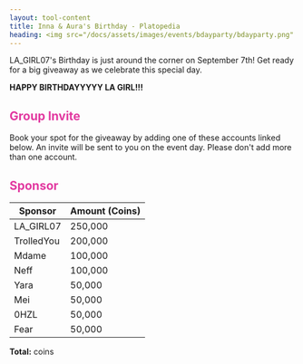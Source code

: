 ```yaml
---
layout: tool-content
title: Inna & Aura's Birthday - Platopedia
heading: <img src="/docs/assets/images/events/bdayparty/bdayparty.png" />&nbsp;Inna & Aura's Birthday
---
```


<style>
h2                    { color:#E239A0 !important }
h4                    { color:#008080 !important;font-size:var(--unit-text-B) !important }
.syotimer-cell__value { border-color:#E239A0 !important }
.syotimer-cell__unit  { color:#E239A0 }
</style>

<div class="linebreak"></div>

<div class="content-image" data-url="/docs/assets/images/events/bdayparty/bdayparty.png" data-width="690px" data-label=""></div>

LA_GIRL07's Birthday is just around the corner on September 7th! Get ready for a big giveaway as we celebrate this special day.

<div class="linebreak"></div>

<div class="content-countdown text-center" data-datetime="2024-09-15T15:00:00+00:00"><b>HAPPY BIRTHDAYYYYY LA GIRL!!!</b></div>

<div class="linebreak"></div>

## Group Invite

Book your spot for the giveaway by adding one of these accounts linked below. An invite will be sent to you on the event day. Please don't add more than one account.

<span class="content-link" data-url="https://plato.app/ya142t87azkt" data-text="" data-copy="true"></span>

<div class="linebreak"></div>

## Sponsor

<table id="sponsors" class="table table-bordered">
    <thead>
        <tr>
            <th class="w-50">Sponsor</th>
            <th class="w-50">Amount (Coins)</th>
        </tr>
    </thead>
    <tbody>
        <tr>
            <td>LA_GIRL07</td>
            <td>250,000</td>
        </tr>
        <tr>
            <td>TrolledYou</td>
            <td>200,000</td>
        </tr>
        <tr>
            <td>Mdame</td>
            <td>100,000</td>
        </tr>
        <tr>
            <td>Neff</td>
            <td>100,000</td>
        </tr>
        <tr>
            <td>Yara</td>
            <td>50,000</td>
        </tr>
        <tr>
            <td>Mei</td>
            <td>50,000</td>
        </tr>
        <tr>
            <td>0HZL</td>
            <td>50,000</td>
        </tr>
        <tr>
            <td>Fear</td>
            <td>50,000</td>
        </tr>
    </tbody>
</table>

<div class="linebreak"></div>

<p class="text-center"><b>Total:</b> <span class="content-custom" data-code="$('#sponsors tbody tr td:nth-child(2)').total()"></span> coins</p>

<div class="linebreak"></div>
